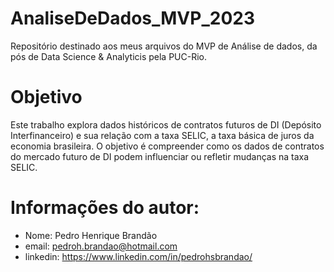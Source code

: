 # AnaliseDeDados_MVP_2023
Repositório destinado aos meus arquivos do MVP de Análise de dados, da pós de Data Science &amp; Analyticis pela PUC-Rio. 

# Objetivo
Este trabalho explora dados históricos de contratos futuros de DI (Depósito Interfinanceiro) e sua relação com a taxa SELIC, a taxa básica de juros da economia brasileira.
O objetivo é compreender como os dados de contratos do mercado futuro de DI podem influenciar ou refletir mudanças na taxa SELIC.

# Informações do autor:

- Nome: Pedro Henrique Brandão
- email: pedroh.brandao@hotmail.com
- linkedin: https://www.linkedin.com/in/pedrohsbrandao/
